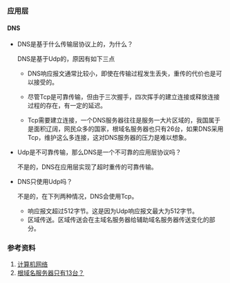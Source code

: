 ### 应用层

#### DNS

- DNS是基于什么传输层协议上的，为什么？

  DNS是基于Udp的，原因有如下三点

  - DNS响应报文通常比较小，即使在传输过程发生丢失，重传的代价也是可以接受的。
  - 尽管Tcp是可靠传输，但由于三次握手，四次挥手的建立连接或释放连接过程的存在，有一定的延迟。

  - Tcp需要建立连接，一个DNS服务器往往是服务一大片区域的，我国属于是面积辽阔，网民众多的国家，根域名服务器也只有26台，如果DNS采用Tcp，维护这么多连接，这对DNS服务器的压力是难以想象。

- Udp是不可靠传输，那么DNS是一个不可靠的应用层协议吗？

  不是的，DNS在应用层实现了超时重传的可靠传输。

- DNS只使用Udp吗？

  不是的，在下列两种情况，DNS会使用Tcp。

  - 响应报文超过512字节。这是因为Udp响应报文最大为512字节。
  - 区域传送。区域传送会在主域名服务器给辅助域名服务器传送变化的部分。

### 参考资料

1. [计算机网络](https://github.com/CyC2018/CS-Notes/blob/master/notes/%E8%AE%A1%E7%AE%97%E6%9C%BA%E7%BD%91%E7%BB%9C%20-%20%E7%9B%AE%E5%BD%95.md)
2. [根域名服务器只有13台？](https://zhuanlan.zhihu.com/p/107492241)